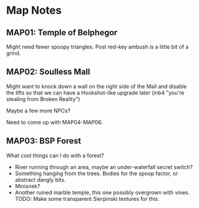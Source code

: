 # Map Notes

## MAP01: Temple of Belphegor
Might need fewer spoopy triangles. Post red-key ambush is a little bit of a grind.

## MAP02: Soulless Mall
Might want to knock down a wall on the right side of the Mall and disable the lifts so that we can have a Hookshot-like upgrade later (inb4 "you're stealing from Broken Reality")

Maybe a few more NPCs?

Need to come up with MAP04-MAP06.

## MAP03: BSP Forest
What cool things can I do with a forest?
- River running through an area, maybe an under-waterfall secret switch?
- Something hanging from the trees. Bodies for the spoop factor, or abstract dangly bits.
- Minisnek?
- Another ruined marble temple, this one possibly overgrown with vines. TODO: Make some transparent Sierpinski textures for this.
